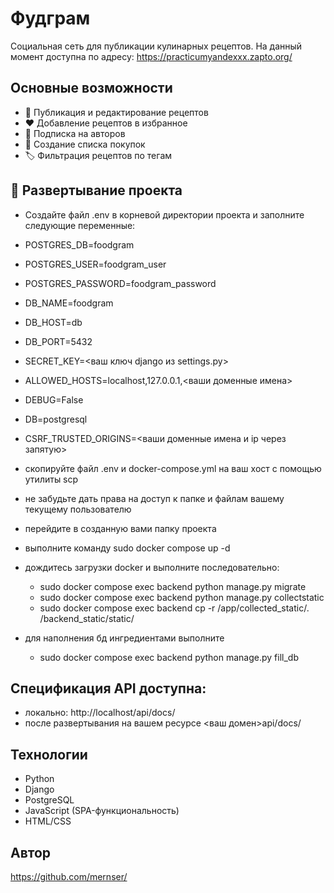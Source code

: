 # Фудграм

Социальная сеть для публикации кулинарных рецептов.
На данный момент доступна по адресу:
https://practicumyandexxx.zapto.org/


## Основные возможности

- 📝 Публикация и редактирование рецептов
- ❤️ Добавление рецептов в избранное
- 👥 Подписка на авторов
- 🛒 Создание списка покупок
- 🏷️ Фильтрация рецептов по тегам

## 🚀 Развертывание проекта
- Создайте файл .env в корневой директории проекта и заполните следующие переменные:
 - POSTGRES_DB=foodgram
 - POSTGRES_USER=foodgram_user
 - POSTGRES_PASSWORD=foodgram_password
 - DB_NAME=foodgram
 - DB_HOST=db
 - DB_PORT=5432
 - SECRET_KEY=<ваш ключ django из settings.py>
 - ALLOWED_HOSTS=localhost,127.0.0.1,<ваши доменные имена>
 - DEBUG=False
 - DB=postgresql
 - CSRF_TRUSTED_ORIGINS=<ваши доменные имена и ip через запятую>

- скопируйте файл .env и docker-compose.yml на ваш хост с помощью утилиты scp
- не забудьте дать права на доступ к папке и файлам вашему текущему пользователю
- перейдите в созданную вами папку проекта
- выполните команду sudo docker compose up -d
- дождитесь загрузки docker и выполните последовательно:
    - sudo docker compose exec backend python manage.py migrate
    - sudo docker compose exec backend python manage.py collectstatic
    - sudo docker compose exec backend cp -r /app/collected_static/. /backend_static/static/
- для наполнения бд ингредиентами выполните
    - sudo docker compose exec backend python manage.py fill_db

## Спецификация API доступна:
- локально:
    http://localhost/api/docs/
- после развертывания на вашем ресурсе
    <ваш домен>api/docs/

## Технологии
- Python
- Django
- PostgreSQL
- JavaScript (SPA-функциональность)
- HTML/CSS

## Автор
https://github.com/mernser/